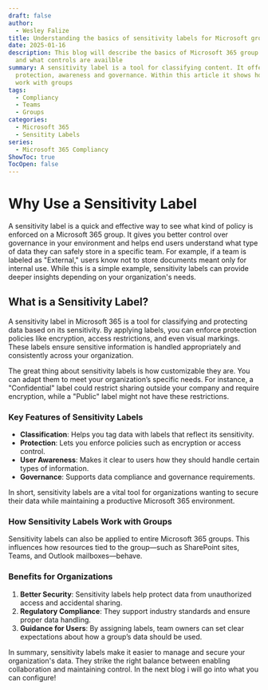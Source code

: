 ```yaml
---
draft: false
author:
  - Wesley Falize
title: Understanding the basics of sensitivity labels for Microsoft groups
date: 2025-01-16
description: This blog will describe the basics of Microsoft 365 group labeling
  and what controls are availble
summary: A sensitivity label is a tool for classifying content. It offers
  protection, awareness and governance. Within this article it shows how they
  work with groups
tags:
  - Compliancy
  - Teams
  - Groups
categories:
  - Microsoft 365
  - Sensitity Labels
series:
  - Microsoft 365 Compliancy
ShowToc: true
TocOpen: false
---
```

# Why Use a Sensitivity Label
A sensitivity label is a quick and effective way to see what kind of policy is enforced on a Microsoft 365 group. It gives you better control over governance in your environment and helps end users understand what type of data they can safely store in a specific team. For example, if a team is labeled as "External," users know not to store documents meant only for internal use. While this is a simple example, sensitivity labels can provide deeper insights depending on your organization's needs.

## What is a Sensitivity Label?
A sensitivity label in Microsoft 365 is a tool for classifying and protecting data based on its sensitivity. By applying labels, you can enforce protection policies like encryption, access restrictions, and even visual markings. These labels ensure sensitive information is handled appropriately and consistently across your organization.

The great thing about sensitivity labels is how customizable they are. You can adapt them to meet your organization’s specific needs. For instance, a "Confidential" label could restrict sharing outside your company and require encryption, while a "Public" label might not have these restrictions.
### Key Features of Sensitivity Labels
- **Classification**: Helps you tag data with labels that reflect its sensitivity.
- **Protection**: Lets you enforce policies such as encryption or access control.
- **User Awareness**: Makes it clear to users how they should handle certain types of information.
- **Governance**: Supports data compliance and governance requirements.

In short, sensitivity labels are a vital tool for organizations wanting to secure their data while maintaining a productive Microsoft 365 environment.

### How Sensitivity Labels Work with Groups

Sensitivity labels can also be applied to entire Microsoft 365 groups. This influences how resources tied to the group—such as SharePoint sites, Teams, and Outlook mailboxes—behave.

### Benefits for Organizations

1. **Better Security**: Sensitivity labels help protect data from unauthorized access and accidental sharing.
2. **Regulatory Compliance**: They support industry standards and ensure proper data handling.
3. **Guidance for Users**: By assigning labels, team owners can set clear expectations about how a group’s data should be used.

In summary, sensitivity labels make it easier to manage and secure your organization's data. They strike the right balance between enabling collaboration and maintaining control. In the next blog i will go into what you can configure!